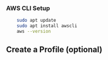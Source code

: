 ### AWS CLI Setup

```sh
    sudo apt update
    sudo apt install awscli
    aws --version
```

## Create a Profile (optional)

```sh

```

